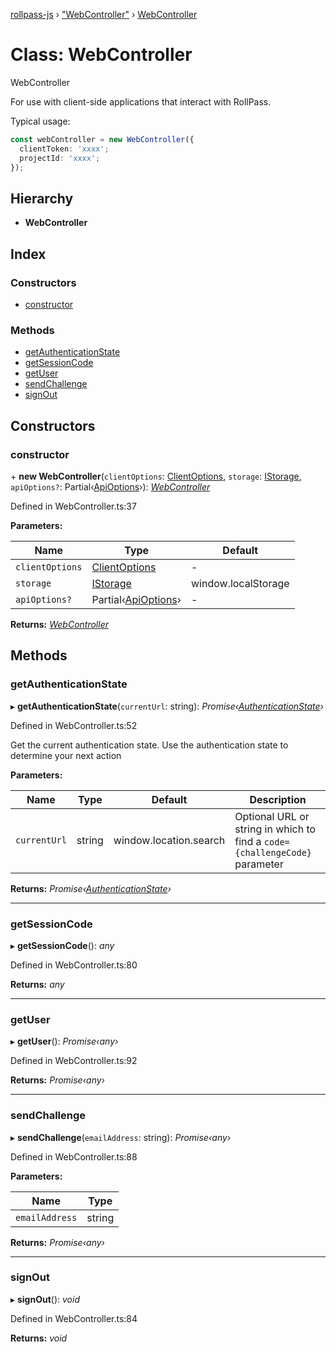 [rollpass-js](../README.md) › ["WebController"](../modules/_webcontroller_.md) › [WebController](_webcontroller_.webcontroller.md)

# Class: WebController

WebController

For use with client-side applications that interact with RollPass.

Typical usage:

```typescript
const webController = new WebController({
  clientToken: 'xxxx';
  projectId: 'xxxx';
});
```

## Hierarchy

* **WebController**

## Index

### Constructors

* [constructor](_webcontroller_.webcontroller.md#constructor)

### Methods

* [getAuthenticationState](_webcontroller_.webcontroller.md#getauthenticationstate)
* [getSessionCode](_webcontroller_.webcontroller.md#getsessioncode)
* [getUser](_webcontroller_.webcontroller.md#getuser)
* [sendChallenge](_webcontroller_.webcontroller.md#sendchallenge)
* [signOut](_webcontroller_.webcontroller.md#signout)

## Constructors

###  constructor

\+ **new WebController**(`clientOptions`: [ClientOptions](../interfaces/_clientcontroller_.clientoptions.md), `storage`: [IStorage](../interfaces/_webcontroller_.istorage.md), `apiOptions?`: Partial‹[ApiOptions](../interfaces/_apicontroller_.apioptions.md)›): *[WebController](_webcontroller_.webcontroller.md)*

Defined in WebController.ts:37

**Parameters:**

Name | Type | Default |
------ | ------ | ------ |
`clientOptions` | [ClientOptions](../interfaces/_clientcontroller_.clientoptions.md) | - |
`storage` | [IStorage](../interfaces/_webcontroller_.istorage.md) |  window.localStorage |
`apiOptions?` | Partial‹[ApiOptions](../interfaces/_apicontroller_.apioptions.md)› | - |

**Returns:** *[WebController](_webcontroller_.webcontroller.md)*

## Methods

###  getAuthenticationState

▸ **getAuthenticationState**(`currentUrl`: string): *Promise‹[AuthenticationState](../enums/_webcontroller_.authenticationstate.md)›*

Defined in WebController.ts:52

Get the current authentication state. Use the authentication state to determine your next action

**Parameters:**

Name | Type | Default | Description |
------ | ------ | ------ | ------ |
`currentUrl` | string |  window.location.search | Optional URL or string in which to find a `code={challengeCode}` parameter  |

**Returns:** *Promise‹[AuthenticationState](../enums/_webcontroller_.authenticationstate.md)›*

___

###  getSessionCode

▸ **getSessionCode**(): *any*

Defined in WebController.ts:80

**Returns:** *any*

___

###  getUser

▸ **getUser**(): *Promise‹any›*

Defined in WebController.ts:92

**Returns:** *Promise‹any›*

___

###  sendChallenge

▸ **sendChallenge**(`emailAddress`: string): *Promise‹any›*

Defined in WebController.ts:88

**Parameters:**

Name | Type |
------ | ------ |
`emailAddress` | string |

**Returns:** *Promise‹any›*

___

###  signOut

▸ **signOut**(): *void*

Defined in WebController.ts:84

**Returns:** *void*

